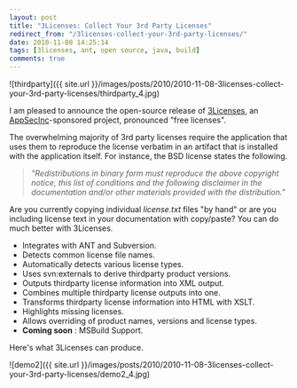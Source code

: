 ```yaml
---
layout: post
title: "3Licenses: Collect Your 3rd Party Licenses"
redirect_from: "/3licenses-collect-your-3rd-party-licenses/"
date: 2010-11-08 14:25:14
tags: [3licenses, ant, open source, java, build]
comments: true
---
```


![thirdparty]({{ site.url }}/images/posts/2010/2010-11-08-3licenses-collect-your-3rd-party-licenses/thirdparty_4.jpg)

I am pleased to announce the open-source release of [3Licenses](https://github.com/dblock/3licenses), an [AppSecInc](http://www.appsecinc.com)-sponsored project, pronounced "free licenses".

The overwhelming majority of 3rd party licenses require the application that uses them to reproduce the license verbatim in an artifact that is installed with the application itself. For instance, the BSD license states the following.

> _"Redistributions in binary form must reproduce the above copyright notice, this list of conditions and the following disclaimer in the documentation and/or other materials provided with the distribution."_

Are you currently copying individual _license.txt_ files "by hand" or are you including license text in your documentation with copy/paste? You can do much better with 3Licenses.

- Integrates with ANT and Subversion.
- Detects common license file names.
- Automatically detects various license types.
- Uses svn:externals to derive thirdparty product versions.
- Outputs thirdparty license information into XML output.
- Combines multiple thirdparty license outputs into one.
- Transforms thirdparty license information into HTML with XSLT.
- Highlights missing licenses.
- Allows overriding of product names, versions and license types.
- **Coming soon** : MSBuild Support.

Here's what 3Licenses can produce.

![demo2]({{ site.url }}/images/posts/2010/2010-11-08-3licenses-collect-your-3rd-party-licenses/demo2_4.jpg)

